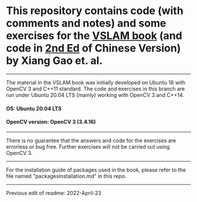 # This repository contains code (with comments and notes) and some exercises for the [VSLAM book](https://github.com/gaoxiang12/slambook-en) (and code in [2nd Ed](https://github.com/gaoxiang12/slambook2) of Chinese Version) by Xiang Gao et. al.

-------------------------

The material in the VSLAM book was initially developed on Ubuntu 18 with OpenCV 3 and C++11 standard. The code and exercises in this branch are run under Ubuntu 20.04 LTS (mainly) working with OpenCV 3 and C++14.

#### OS: Ubuntu 20.04 LTS
#### OpenCV version: OpenCV 3 (3.4.16)

-------------------------

There is no guarantee that the answers and code for the exercises are errorless or bug free.
Further exercises will not be carried out using OpenCV 3.

-------------------------

For the installation guide of packages used in the book, please refer to the file named "packagesInstallation.md" in this repo.

-------------------------

Previous edit of readme: 2022-April-23
